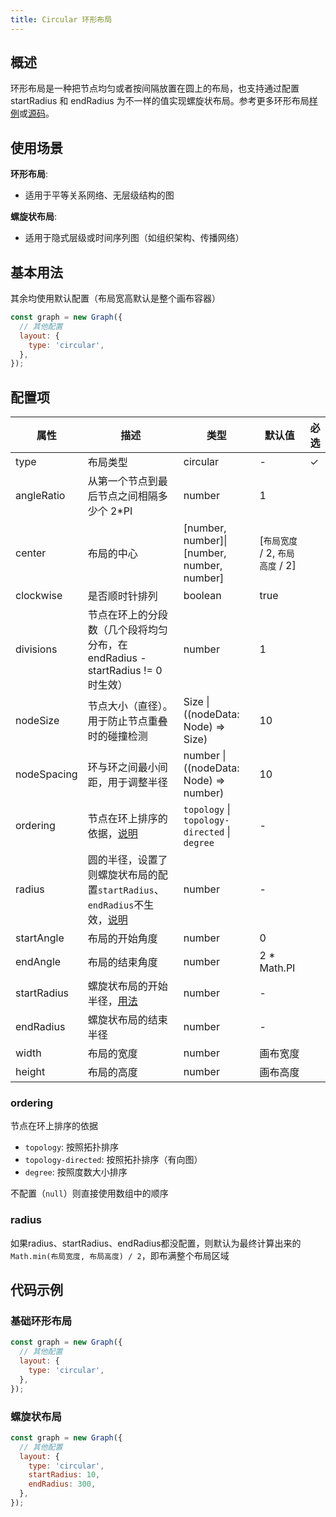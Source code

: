 ```yaml
---
title: Circular 环形布局
---
```


## 概述

环形布局是一种把节点均匀或者按间隔放置在圆上的布局，也支持通过配置 startRadius 和 endRadius 为不一样的值实现螺旋状布局。参考更多环形布局[样例](https://g6.antv.antgroup.com/examples#layout-circular)或[源码](https://github.com/antvis/layout/blob/v5/packages/layout/src/circular.ts)。

## 使用场景

**环形布局**:

- 适用于平等关系网络、无层级结构的图

**螺旋状布局**:

- 适用于隐式层级或时间序列图（如组织架构、传播网络）

## 基本用法

其余均使用默认配置（布局宽高默认是整个画布容器）

```js
const graph = new Graph({
  // 其他配置
  layout: {
    type: 'circular',
  },
});
```

## 配置项

| 属性        | 描述                                                                                | 类型                                          | 默认值                           | 必选 |
| ----------- | ----------------------------------------------------------------------------------- | --------------------------------------------- | -------------------------------- | ---- |
| type        | 布局类型                                                                            | circular                                      | -                                | ✓    |
| angleRatio  | 从第一个节点到最后节点之间相隔多少个 2\*PI                                          | number                                        | 1                                |      |
| center      | 布局的中心                                                                          | [number, number]\|[number, number, number]    | [`布局宽度` / 2, `布局高度` / 2] |      |
| clockwise   | 是否顺时针排列                                                                      | boolean                                       | true                             |      |
| divisions   | 节点在环上的分段数（几个段将均匀分布，在 endRadius - startRadius != 0 时生效）      | number                                        | 1                                |      |
| nodeSize    | 节点大小（直径）。用于防止节点重叠时的碰撞检测                                      | Size \| ((nodeData: Node) => Size)            | 10                               |      |
| nodeSpacing | 环与环之间最小间距，用于调整半径                                                    | number \| ((nodeData: Node) => number)        | 10                               |      |
| ordering    | 节点在环上排序的依据，[说明](#ordering)                                             | `topology` \| `topology-directed` \| `degree` | -                                |      |
| radius      | 圆的半径，设置了则螺旋状布局的配置`startRadius`、`endRadius`不生效，[说明](#radius) | number                                        | -                                |      |
| startAngle  | 布局的开始角度                                                                      | number                                        | 0                                |      |
| endAngle    | 布局的结束角度                                                                      | number                                        | 2 \* Math.PI                     |      |
| startRadius | 螺旋状布局的开始半径，[用法](#螺旋状布局)                                           | number                                        | -                                |      |
| endRadius   | 螺旋状布局的结束半径                                                                | number                                        | -                                |      |
| width       | 布局的宽度                                                                          | number                                        | 画布宽度                         |      |
| height      | 布局的高度                                                                          | number                                        | 画布高度                         |      |

### ordering

节点在环上排序的依据

- `topology`: 按照拓扑排序
- `topology-directed`: 按照拓扑排序（有向图）
- `degree`: 按照度数大小排序

不配置（`null`）则直接使用数组中的顺序

### radius

如果radius、startRadius、endRadius都没配置，则默认为最终计算出来的`Math.min(布局宽度, 布局高度) / 2`，即布满整个布局区域

## 代码示例

### 基础环形布局

```javascript
const graph = new Graph({
  // 其他配置
  layout: {
    type: 'circular',
  },
});
```

<Playground path="layout/circular/demo/basic.js" rid="circular-basic"></Playground>

### 螺旋状布局

```javascript
const graph = new Graph({
  // 其他配置
  layout: {
    type: 'circular',
    startRadius: 10,
    endRadius: 300,
  },
});
```

<Playground path="layout/circular/demo/spiral.js" rid="circular-spiral"></Playground>
